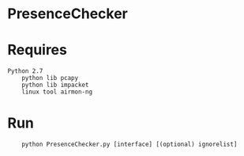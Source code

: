 # PresenceChecker

# Requires 
   	Python 2.7
 		python lib pcapy
		python lib impacket
		linux tool airmon-ng

# Run
		python PresenceChecker.py [interface] [(optional) ignorelist]
